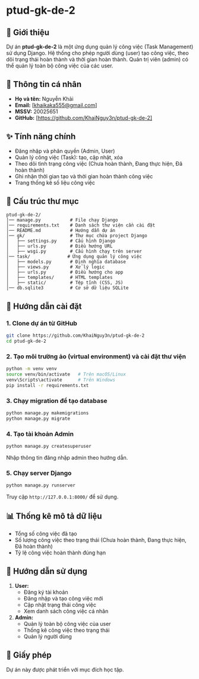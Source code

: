 # ptud-gk-de-2

## 📌 Giới thiệu
Dự án **ptud-gk-de-2** là một ứng dụng quản lý công việc (Task Management) sử dụng Django. Hệ thống cho phép người dùng (user) tạo công việc, theo dõi trạng thái hoàn thành và thời gian hoàn thành. Quản trị viên (admin) có thể quản lý toàn bộ công việc của các user.

## 👤 Thông tin cá nhân
- **Họ và tên:** Nguyễn Khải
- **Email:** [khaikaka555@gmail.com]
- **MSSV:** 20025651
- **GitHub:** [https://github.com/KhaiNguy3n/ptud-gk-de-2]

## ✨ Tính năng chính
- Đăng nhập và phân quyền (Admin, User)
- Quản lý công việc (Task): tạo, cập nhật, xóa
- Theo dõi tình trạng công việc (Chưa hoàn thành, Đang thực hiện, Đã hoàn thành)
- Ghi nhận thời gian tạo và thời gian hoàn thành công việc
- Trang thống kê số liệu công việc

## 📂 Cấu trúc thư mục
```
ptud-gk-de-2/
│── manage.py           # File chạy Django
│── requirements.txt    # Danh sách thư viện cần cài đặt
│── README.md           # Hướng dẫn dự án
│── gk/                 # Thư mục chứa project Django
│   ├── settings.py     # Cấu hình Django
│   ├── urls.py         # Điều hướng URL
│   ├── wsgi.py         # Cấu hình chạy trên server
│── task/              # Ứng dụng quản lý công việc
│   ├── models.py       # Định nghĩa database
│   ├── views.py        # Xử lý logic
│   ├── urls.py         # Điều hướng cho app
│   ├── templates/      # HTML templates
│   ├── static/         # Tệp tĩnh (CSS, JS)
│── db.sqlite3          # Cơ sở dữ liệu SQLite
```

## 🚀 Hướng dẫn cài đặt

### 1. Clone dự án từ GitHub
```bash
git clone https://github.com/KhaiNguy3n/ptud-gk-de-2
cd ptud-gk-de-2
```

### 2. Tạo môi trường ảo (virtual environment) và cài đặt thư viện
```bash
python -m venv venv
source venv/bin/activate   # Trên macOS/Linux
venv\Scripts\activate      # Trên Windows
pip install -r requirements.txt
```

### 3. Chạy migration để tạo database
```bash
python manage.py makemigrations
python manage.py migrate
```

### 4. Tạo tài khoản Admin
```bash
python manage.py createsuperuser
```
Nhập thông tin đăng nhập admin theo hướng dẫn.

### 5. Chạy server Django
```bash
python manage.py runserver
```
Truy cập `http://127.0.0.1:8000/` để sử dụng.

## 📊 Thống kê mô tả dữ liệu
- Tổng số công việc đã tạo
- Số lượng công việc theo trạng thái (Chưa hoàn thành, Đang thực hiện, Đã hoàn thành)
- Tỷ lệ công việc hoàn thành đúng hạn

## 📜 Hướng dẫn sử dụng
1. **User:**
   - Đăng ký tài khoản
   - Đăng nhập và tạo công việc mới
   - Cập nhật trạng thái công việc
   - Xem danh sách công việc cá nhân
2. **Admin:**
   - Quản lý toàn bộ công việc của user
   - Thống kê công việc theo trạng thái
   - Quản lý người dùng

## 📄 Giấy phép
Dự án này được phát triển với mục đích học tập.

